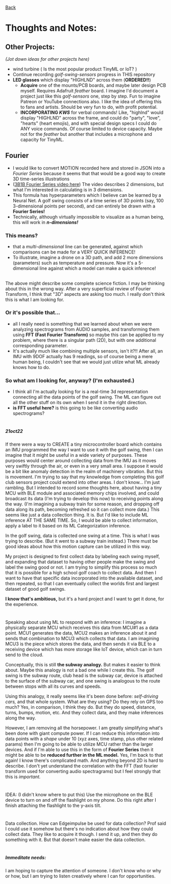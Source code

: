 [Back](activity.md)

# Thoughts and Notes:

## Other Projects:
_(Jot down ideas for other projects here)_
- wind turbine ( Is the most popular product TinyML or IoT? )
- Continue recording _golf-swing-sensors_ progress in THIS repository
- **LED glasses** which display "HIGHLND" across them (**ORDERED!!**)
  - **Acquire** one of the mounts/PCB boards, and maybe later design PCB myself. Requires Adafruit _feather_ board. I imagine I'd document a project just like this _golf-sensors_ one, step by step. Fun to imagine Patreon or YouTube connections also. I like the idea of offering this to fans and artists. Should be very fun to do, with profit potential.
  - **INCORPORATING _KWS_** for verbal commands! Like, "highlnd" would display "HIGHLND" across the frame, and could do "party", "love", "hearts" (heart emojis), and with special design specs I could do ANY voice commands. Of course limited to device capacity. Maybe not for the _feather_ but another that includes a microphone and capacity for TinyML.


## Fourier
- I would like to convert MOTION recorded here and stored in JSON into a _Fourier Series_ because it seems that that would be a good way to create 3D time-series illustrations
- ([3B1B Fourier Series video here](https://youtu.be/r6sGWTCMz2k?t=1226)) The video describes 2 dimensions, but what I'm interested in calculating is in 3 dimensions.
- This formula has hyperparameters which I believe can be learned by a Neural Net. A golf swing consists of a time series of 3D points (say, 100 3-dimensional points per second), and can entirely be drawn with a **Fourier Series!**
- Technically, although virtually impossible to visualize as a human being, this will work in _**n-dimensions!**_ 

### This means?
- that a _multi-dimensional_ line can be generated, against which comparisons can be made for a VERY QUICK INFERENCE!
- To illustrate, imagine a drone on a 3D path, and add 2 more dimensions (parameters) such as temperature and pressure. Now it's a 5-dimensional line against which a model can make a quick inference!
##
The above might describe some complete science fiction. I  may be thinking about this in the wrong way. After a very superficial review of Fourier Transform, I think that "3D" aspects are asking too much. I really don't think this is what I am looking for.

### Or it's possible that...
- all I really need is something that we learned about when we were analyzing spectrograms from AUDIO samples, and transforming them using **FFT (Fast Fourier Transform)** so maybe this can be applied to my problem, where there is a singular path (2D), but with one additional corresponding parameter.
- It's actually much like combining multiple sensors, isn't it?!! After all, an IMU with 9DOF actually has 9 readings, so of course being a mere human being, I couldn't see that we would just utilze what ML already knows how to do.

### So what am I looking for, anyway? (I'm exhausted.)
- I think all I'm actually looking for is a real-time 3d representation connecting all the data points of the golf swing. The ML can figure out all the other stuff on its own when I send it in the right direction.
- **is FFT useful here?** is this going to be like converting audio spectrograms?
#
##### 21oct22
If there were a way to CREATE a tiny microcontroller board which contains an IMU programmed the way I want to use it with the golf swing, then I can imagine that it might be useful in a wide variety of purposes.
These purposes would center around collecting data from the IMU as it moves very swiftly through the air, or even in a very small area.
I suppose it would be a bit like anomaly detection in the realm of machinery vibration.
But this is movement.
I'm trying to say that my knowledge from completing this golf club sensors project could extend into other areas.
I don't know... I'm just rambling. But I intended to record some thoughts here, about having a tiny MCU with BLE module and associated memory chips involved, and could broadcast its data (I'm trying to develop this now) to receiving points along the way. (I'm imagining a subway train for some reason, and dropping off data along its path, becoming refreshed so it can collect more data.)
This seems like just a data collection thing. It is. But I'd like to include ML inference AT THE SAME TIME. So, I would be able to collect information, apply a label to it based on its ML Categorization inference.

In the golf swing, data is collected one swing at a time. This is what I was trying to describe. (But it went to a subway train instead.) There must be good ideas about how this motion capture can be utilized in this way.

My project is designed to first collect data by labeling each swing myself, and expanding that dataset to having other people make the swing and label the swing good or not.
I am trying to simplify this process so much that it is possible for a high school golf coach to collect data.
And then I want to have that specific data incorporated into the available dataset, and then repeated, so that I can eventually collect the worlds first and largest dataset of good golf swings. 

**I know that's ambitious,** but it's a hard project and I want to get it done, for the experience.
#
Speaking about using ML to respond with an inference: I imagine a physically separate MCU which receives this data from MCU#1 as a data point. MCU1 generates the data, MCU2 makes an inference about it and sends that combination to MCU3 which collects that data. I am imagining MCU3 is the piece which stores the data, and then sends it via BLE to a receiving device which has more storage like IoT device, which can in turn send to the cloud.

Conceptually, this is still **the subway analogy.** But makes it easier to think about. Maybe this analogy is not a bad one while I create this. The golf swing is the subway route, club head is the subway car, device is attached to the surface of the subway car, and one swing is analogous to the route between stops with all its curves and speeds.

Using this analogy, it really seems like it's been done before: _self-driving cars,_ and that whole system. What are they using? Do they rely on GPS too much? Yes, in comparison, I think they do. But they do speed, distance, turns, bumps, motion, etc. And they collect data, and they make inferences along the way.

However, I am removing all the horsepower. I am greatly simplifying what's been done with giant compute power. If I can reduce this information into data points with a _shape_ under 10 (xyz axes, time stamp, plus other related params) then I'm going to be able to utilize MCU rather than the larger devices. And if I'm able to use this in the form of **Fourier Series** then it might be able to be **reduced further in the ML model.** Yes, I'm back to that again! I know there's complicated math. And anything beyond 2D is hard to describe. I don't yet understand the correlation with the FFT (fast fourier transform used for converting audio spectragrams) but I feel strongly that this is _important._
#
#
#
IDEA: (I didn't know where to put this)
Use the microphone on the BLE device to turn on and off the flashlight on my phone.
Do this right after I finish attaching the flashlight to the y-axis tilt.
#
Data collection. How can Edgeimpulse be used for data collection? Prof said I could use it somehow but there's no indication about how they could collect data. They like to acquire it though. I send it up, and then they do something with it. But that doesn't make easier the data collection.
#
##### Immeditate needs:
I am hoping to capture the attention of someone. I don't know who or why or how, but I am trying to listen creatively where I can for opportunities.
